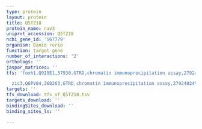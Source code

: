 ```yaml
---
type: protein
layout: protein
title: Q5TZ18
protein_name: nav3
uniprot_accession: Q5TZ18
ncbi_gene_id: '567779'
organism: Danio rerio
function: target gene
number_of_interactions: '2'
orthologs: ''
jaspar_matrices: ''
tfs: 'foxh1,Q9I9E1,57930,GTRD,chromatin immunoprecipitation assay,27924024%5Buid%5D,No

  zic3,Q6PV84,368263,GTRD,chromatin immunoprecipitation assay,27924024%5Buid%5D,No'
targets: ''
tfs_download: tfs_of_Q5TZ18.tsv
targets_download: ''
bindingSites_download: ''
binding_sites_ls: ''

---
```


